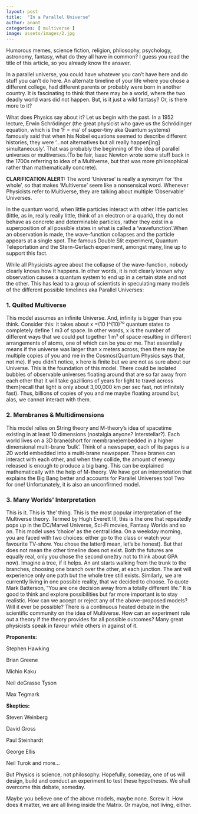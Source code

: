 ```yaml
---
layout: post
title:  "In a Parallel Universe"
author: anant
categories: [ multiverse ]
image: assets/images/2.jpg
---
```


Humorous memes, science fiction, religion, philosophy, psychology, astronomy, fantasy, what do they all have in common? I guess you read the title of this article, so you already know the answer.

In a parallel universe, you could have whatever you can’t have here and do stuff you can’t do here. An alternate timeline of your life where you chose a different college, had different parents or probably were born in another country. It is fascinating to think that there may be a world, where the two deadly world wars did not happen. But, is it just a wild fantasy? Or, is there more to it?

What does Physics say about it? Let us begin with the past. In a 1952 lecture, Erwin Schrödinger (the great physicist who gave us the Schrödinger equation, which is the ‘F = ma’ of super-tiny aka Quantum systems) famously said that when his Nobel equations seemed to describe different histories, they were ‘…not alternatives but all really happen[ing] simultaneously’. That was probably the beginning of the idea of parallel universes or multiverses.(To be fair, Isaac Newton wrote some stuff back in the 1700s referring to idea of a Multiverse, but that was more philosophical rather than mathematically concrete).

**CLARIFICATION ALERT:** The word ‘Universe’ is really a synonym for ‘the whole’, so that makes ‘Multiverse’ seem like a nonsensical word. Whenever Physicists refer to Multiverse, they are talking about multiple ’Observable’ Universes.

In the quantum world, when little particles interact with other little particles (little, as in, really really little, think of an electron or a quark), they do not behave as concrete and determinable particles, rather they exist in a superposition of all possible states in what is called a ‘wavefunction’.When an observation is made, the wave-function collapses and the particle appears at a single spot. The famous Double Slit experiment, Quantum Teleportation and the Stern-Gerlach experiment, amongst many, line up to support this fact.

While all Physicists agree about the collapse of the wave-function, nobody clearly knows how it happens. In other words, it is not clearly known why observation causes a quantum system to end up in a certain state and not the other. This has lead to a group of scientists in speculating many models of the different possible timelines aka Parallel Universes:

### 1. Quilted Multiverse
This model assumes an infinite Universe. And, infinity is bigger than you think. Consider this: it
takes about x =(10 )^(10)⁷⁰ quantum states to completely define 1 m3 of space. In other words, x is the number of different ways that we could put together 1 m³ of space resulting in different arrangements of atoms, one of which can be you or me. That essentially means if the universe was larger than x meters across, then there may be multiple copies of you and me in the Cosmos(Quantum Physics says that, not me). If you didn’t notice, x here is finite but we are not as sure about our Universe. This is the foundation of this model. There could be isolated bubbles of observable universes floating around that are so far away from each other that it will take gazillions of years for light to travel across them(recall that light is only about 3,00,000 km per sec fast, not infinitely fast). Thus, billions of copies of you and me maybe floating around but, alas, we cannot interact with them.

### 2. Membranes & Multidimensions
This model relies on String theory and M-theory’s idea of spacetime existing in at least 10 dimensions (nostalgia anyone? Interstellar?). Each world lives on a 3D brane(short for membrane)embedded in a higher dimensional multi-brane ‘bulk’. Think of a newspaper, each of its pages is a 2D world embedded into a multi-brane newspaper. These branes can interact with each other, and when they collide, the amount of energy released is enough to produce a big bang. This can be explained mathematically with the help of M-theory. We have got an interpretation that explains the Big Bang better and accounts for Parallel Universes too! Two for one! Unfortunately, it is also an unconfirmed model.

### 3. Many Worlds’ Interpretation
This is it. This is ‘the’ thing. This is the most popular interpretation of the Multiverse theory. Termed by Hugh Everett III, this is the one that repeatedly pops up in the DC/Marvel Universe, Sci-Fi movies, Fantasy Worlds and so on. This model uses ‘choice’ as the central idea. On a weekday morning, you are faced with two choices: either go to the class or watch your favourite TV-show. You chose the latter(I mean, let’s be honest). But that does not mean the other timeline does not exist. Both the futures are equally real, only you chose the second one(try not to think about GPA now). Imagine a tree, if it helps. An ant starts walking from the trunk to the branches, choosing one branch over the other, at each junction. The ant will experience only one path but the whole tree still exists. Similarly, we are currently living in one possible reality, that we decided to choose. To quote Mark Batterson, “You are one decision away from a totally different life.”
It is good to think and explore possibilities but far more important is to stay realistic. How can we accept or reject any of the above-proposed models? Will it ever be possible? There is a continuous heated debate in the scientific community on the idea of Multiverse. How can an experiment rule out a theory if the theory provides for all possible outcomes? Many great physicists speak in favour while others in against of it.

**Proponents:**

Stephen Hawking

Brian Greene

Michio Kaku

Neil deGrasse Tyson

Max Tegmark

**Skeptics:**

Steven Weinberg

David Gross

Paul Steinhardt

George Ellis

Neil Turok and more…

But Physics is science, not philosophy. Hopefully, someday, one of us will design, build and conduct an experiment to test these hypotheses. We shall overcome this debate, someday.

Maybe you believe one of the above models, maybe none. Screw it. How does it matter, we are all living inside the Matrix. Or maybe, not living, either.
